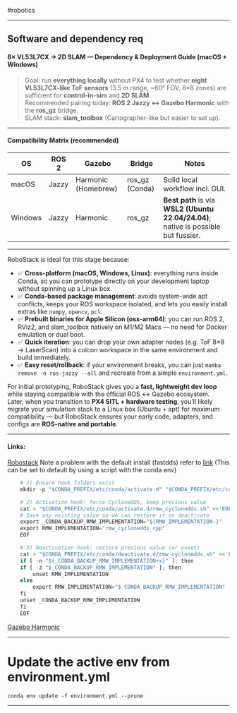 #robotics 
*** 
## Software and dependency req
#### 8× VL53L7CX → 2D SLAM — Dependency & Deployment Guide (macOS + Windows)

> Goal: run **everything locally** without PX4 to test whether **eight VL53L7CX-like ToF sensors** (3.5 m range, ~60° FOV, 8×8 zones) are sufficient for **control-in-sim** and **2D SLAM**.  
> Recommended pairing today: **ROS 2 Jazzy ↔ Gazebo Harmonic** with the **ros_gz** bridge.  
> SLAM stack: **slam_toolbox** (Cartographer-like but easier to set up).
---
#### Compatibility Matrix (recommended)

| OS      | ROS 2 | Gazebo              | Bridge         | Notes                                                                               |
| ------- | ----- | ------------------- | -------------- | ----------------------------------------------------------------------------------- |
| macOS   | Jazzy | Harmonic (Homebrew) | ros_gz (Conda) | Solid local workflow incl. GUI.                                                     |
| Windows | Jazzy | Harmonic            | ros_gz         | **Best path** is via **WSL2 (Ubuntu 22.04/24.04)**; native is possible but fussier. |

---
RoboStack is ideal for this stage because:
- ✅ **Cross-platform (macOS, Windows, Linux)**: everything runs inside Conda, so you can prototype directly on your development laptop without spinning up a Linux box.  
- ✅ **Conda-based package management**: avoids system-wide apt conflicts, keeps your ROS workspace isolated, and lets you easily install extras like `numpy`, `opencv`, `pcl`.  
- ✅ **Prebuilt binaries for Apple Silicon (osx-arm64)**: you can run ROS 2, RViz2, and slam_toolbox natively on M1/M2 Macs — no need for Docker emulation or dual boot.  
- ✅ **Quick iteration**: you can drop your own adapter nodes (e.g. ToF 8×8 → LaserScan) into a colcon workspace in the same environment and build immediately.  
- ✅ **Easy reset/rollback**: if your environment breaks, you can just `mamba remove -n ros-jazzy --all` and recreate from a simple `environment.yml`.

For initial prototyping, RoboStack gives you a **fast, lightweight dev loop** while staying compatible with the official ROS ↔ Gazebo ecosystem.  
Later, when you transition to **PX4 SITL + hardware testing**, you’ll likely migrate your simulation stack to a Linux box (Ubuntu + apt) for maximum compatibility — but RoboStack ensures your early code, adapters, and configs are **ROS-native and portable**.

*** 
#### Links:
[Robostack](https://robostack.github.io/GettingStarted.html)
Note a problem with the default install (fastdds) refer to [link](https://github.com/RoboStack/ros-jazzy/issues/57)
(This can be set to default by using a script with the conda env)
```python 
	# 1) Ensure hook folders exist
	mkdir -p "$CONDA_PREFIX/etc/conda/activate.d" "$CONDA_PREFIX/etc/conda/deactivate.d"

	# 2) Activation hook: force CycloneDDS, keep previous value
	cat > "$CONDA_PREFIX/etc/conda/activate.d/rmw_cyclonedds.sh" <<'EOF'
	# Save any existing value so we can restore it on deactivate
	export _CONDA_BACKUP_RMW_IMPLEMENTATION="${RMW_IMPLEMENTATION-}"
	export RMW_IMPLEMENTATION="rmw_cyclonedds_cpp"
	EOF

	# 3) Deactivation hook: restore previous value (or unset)
	cat > "$CONDA_PREFIX/etc/conda/deactivate.d/rmw_cyclonedds.sh" <<'EOF'
	if [ -n "${_CONDA_BACKUP_RMW_IMPLEMENTATION+x}" ]; then
	if [ -z "$_CONDA_BACKUP_RMW_IMPLEMENTATION" ]; then
		unset RMW_IMPLEMENTATION
	else
		export RMW_IMPLEMENTATION="$_CONDA_BACKUP_RMW_IMPLEMENTATION"
	fi
	unset _CONDA_BACKUP_RMW_IMPLEMENTATION
	fi
	EOF
```

[Gazebo Harmonic](https://gazebosim.org/docs/harmonic/install_osx/)

*** 

# Update the active env from environment.yml
`conda env update -f environment.yml --prune`

*** 
